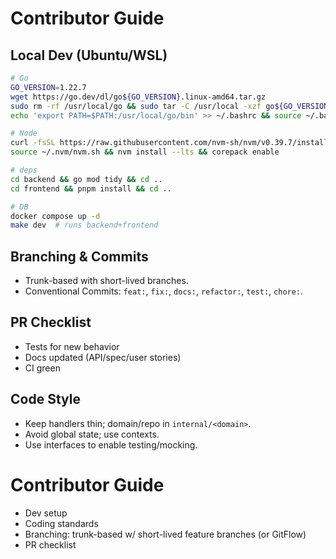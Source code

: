 # Contributor Guide

## Local Dev (Ubuntu/WSL)
```bash
# Go
GO_VERSION=1.22.7
wget https://go.dev/dl/go${GO_VERSION}.linux-amd64.tar.gz
sudo rm -rf /usr/local/go && sudo tar -C /usr/local -xzf go${GO_VERSION}.linux-amd64.tar.gz
echo 'export PATH=$PATH:/usr/local/go/bin' >> ~/.bashrc && source ~/.bashrc

# Node
curl -fsSL https://raw.githubusercontent.com/nvm-sh/nvm/v0.39.7/install.sh | bash
source ~/.nvm/nvm.sh && nvm install --lts && corepack enable

# deps
cd backend && go mod tidy && cd ..
cd frontend && pnpm install && cd ..

# DB
docker compose up -d
make dev  # runs backend+frontend
```

## Branching & Commits

* Trunk-based with short-lived branches.
* Conventional Commits: `feat:`, `fix:`, `docs:`, `refactor:`, `test:`, `chore:`.

## PR Checklist

* Tests for new behavior
* Docs updated (API/spec/user stories)
* CI green

## Code Style

* Keep handlers thin; domain/repo in `internal/<domain>`.
* Avoid global state; use contexts.
* Use interfaces to enable testing/mocking.

# Contributor Guide

- Dev setup
- Coding standards
- Branching: trunk-based w/ short-lived feature branches (or GitFlow)
- PR checklist
